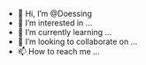 - 👋 Hi, I’m @Doessing
- 👀 I’m interested in ...
- 🌱 I’m currently learning ...
- 💞️ I’m looking to collaborate on ...
- 📫 How to reach me ...

<!---
Doessing/Doessing is a ✨ special ✨ repository because its `README.md` (this file) appears on your GitHub profile.
You can click the Preview link to take a look at your changes.
--->
